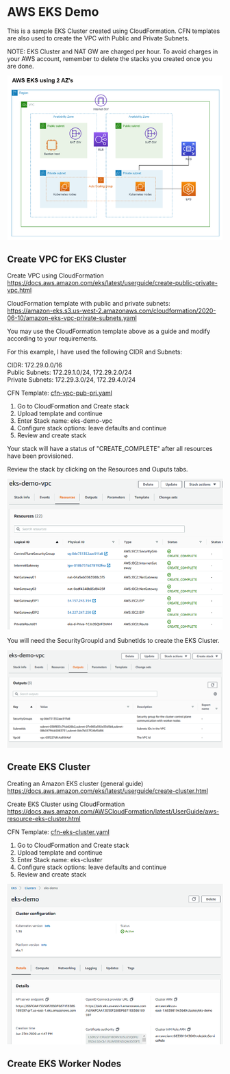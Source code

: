 # AWS EKS Demo

This is a sample EKS Cluster created using CloudFormation. CFN templates are also used to create the VPC with Public and Private Subnets.

NOTE: EKS Cluster and NAT GW are charged per hour. To avoid charges in your AWS account, remember to delete the stacks you created once you are done.

<img src="eks-2az-diagram.png" width="700" height="">

## Create VPC for EKS Cluster

Create VPC using CloudFormation\
https://docs.aws.amazon.com/eks/latest/userguide/create-public-private-vpc.html

CloudFormation template with public and private subnets:\
https://amazon-eks.s3.us-west-2.amazonaws.com/cloudformation/2020-06-10/amazon-eks-vpc-private-subnets.yaml

You may use the CloudFormation template above as a guide and modify according to your requirements.

For this example, I have used the following CIDR and Subnets:

CIDR: 172.29.0.0/16\
Public Subnets: 172.29.1.0/24, 172.29.2.0/24\
Private Subnets: 172.29.3.0/24, 172.29.4.0/24

CFN Template: [cfn-vpc-pub-pri.yaml](cfn-vpc-pub-pri.yaml)

1. Go to CloudFormation and Create stack
2. Upload template and continue
3. Enter Stack name: eks-demo-vpc 
4. Configure stack options: leave defaults and continue
5. Review and create stack

Your stack will have a status of "CREATE_COMPLETE" after all resources have been provisioned.

Review the stack by clicking on the Resources and Ouputs tabs.

<img src="eks-demo-vpc-resources.png" width="600" height="">

You will need the SecurityGroupId and SubnetIds to create the EKS Cluster.

<img src="eks-demo-vpc-outputs.png" width="600" height="">


## Create EKS Cluster

Creating an Amazon EKS cluster (general guide)\
https://docs.aws.amazon.com/eks/latest/userguide/create-cluster.html

Create EKS Cluster using CloudFormation\
https://docs.aws.amazon.com/AWSCloudFormation/latest/UserGuide/aws-resource-eks-cluster.html

CFN Template: [cfn-eks-cluster.yaml](cfn-eks-cluster.yaml)

1. Go to CloudFormation and Create stack
2. Upload template and continue
3. Enter Stack name: eks-cluster
4. Configure stack options: leave defaults and continue
5. Review and create stack

<img src="eks-demo-cluster-info.png" width="600" height="">

## Create EKS Worker Nodes

